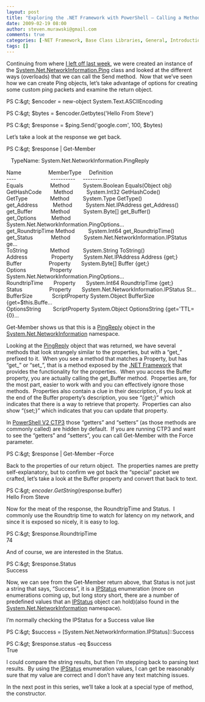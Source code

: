 ```yaml
---
layout: post
title: "Exploring the .NET Framework with PowerShell – Calling a Method (Part 2b)"
date: 2009-02-19 08:00
author: steven.murawski@gmail.com
comments: true
categories: [-NET Framework, Base Class Libraries, General, Introduction, PowerShell]
tags: []
---
```



Continuing from where [I left off last week](/blog/2009/02/exploring-the-net-framework-with-powershell-calling-a-method-part-2a), we were created an instance of the <a href="http://msdn.microsoft.com/en-us/library/system.net.networkinformation.ping.aspx" target="_blank">System.Net.NetworkInformation.Ping</a> class and looked at the different ways (overloads) that we can call the Send method.&#160; Now that we’ve seen how we can create Ping objects, let’s take advantage of options for creating some custom ping packets and examine the return object.



PS C:\&gt; $encoder = new-object System.Text.ASCIIEncoding



PS C:\&gt; $bytes = $encoder.Getbytes('Hello From Steve')



PS C:\&gt; $response = $ping.Send('google.com', 100, $bytes)



Let’s take a look at the response we get back.



PS C:\&gt; $response | Get-Member



&#160;&#160; TypeName: System.Net.NetworkInformation.PingReply



Name&#160;&#160;&#160;&#160;&#160;&#160;&#160;&#160;&#160;&#160;&#160;&#160;&#160;&#160;&#160;&#160;&#160; MemberType&#160;&#160;&#160;&#160; Definition    <br>----&#160;&#160;&#160;&#160;&#160;&#160;&#160;&#160;&#160;&#160;&#160;&#160;&#160;&#160;&#160;&#160;&#160;&#160;&#160;&#160;&#160;&#160; ----------&#160;&#160;&#160;&#160; ----------     <br>Equals&#160;&#160;&#160;&#160;&#160;&#160;&#160;&#160;&#160;&#160;&#160;&#160;&#160;&#160;&#160;&#160;&#160; Method&#160;&#160;&#160;&#160;&#160;&#160;&#160;&#160; System.Boolean Equals(Object obj)     <br>GetHashCode&#160;&#160;&#160;&#160;&#160;&#160;&#160; Method&#160;&#160;&#160;&#160;&#160;&#160;&#160;&#160; System.Int32 GetHashCode()     <br>GetType&#160;&#160;&#160;&#160;&#160;&#160;&#160;&#160;&#160;&#160;&#160;&#160;&#160;&#160; Method&#160;&#160;&#160;&#160;&#160;&#160;&#160;&#160; System.Type GetType()     <br>get_Address&#160;&#160;&#160;&#160;&#160;&#160;&#160;&#160;&#160; Method&#160;&#160;&#160;&#160;&#160;&#160;&#160;&#160; System.Net.IPAddress get_Address()     <br>get_Buffer&#160;&#160;&#160;&#160;&#160;&#160;&#160;&#160;&#160;&#160;&#160; Method&#160;&#160;&#160;&#160;&#160;&#160;&#160;&#160; System.Byte[] get_Buffer()     <br>get_Options&#160;&#160;&#160;&#160;&#160;&#160;&#160;&#160;&#160; Method&#160;&#160;&#160;&#160;&#160;&#160;&#160;&#160; System.Net.NetworkInformation.PingOptions...     <br>get_RoundtripTime Method&#160;&#160;&#160;&#160;&#160;&#160;&#160;&#160; System.Int64 get_RoundtripTime()     <br>get_Status&#160;&#160;&#160;&#160;&#160;&#160;&#160;&#160;&#160;&#160;&#160; Method&#160;&#160;&#160;&#160;&#160;&#160;&#160;&#160; System.Net.NetworkInformation.IPStatus ge...     <br>ToString&#160;&#160;&#160;&#160;&#160;&#160;&#160;&#160;&#160;&#160;&#160;&#160;&#160;&#160; Method&#160;&#160;&#160;&#160;&#160;&#160;&#160;&#160; System.String ToString()     <br>Address&#160;&#160;&#160;&#160;&#160;&#160;&#160;&#160;&#160;&#160;&#160;&#160;&#160;&#160;&#160; Property&#160;&#160;&#160;&#160;&#160;&#160; System.Net.IPAddress Address {get;}     <br>Buffer&#160;&#160;&#160;&#160;&#160;&#160;&#160;&#160;&#160;&#160;&#160;&#160;&#160;&#160;&#160;&#160;&#160; Property&#160;&#160;&#160;&#160;&#160;&#160; System.Byte[] Buffer {get;}     <br>Options&#160;&#160;&#160;&#160;&#160;&#160;&#160;&#160;&#160;&#160;&#160;&#160;&#160;&#160;&#160; Property&#160;&#160;&#160;&#160;&#160;&#160; System.Net.NetworkInformation.PingOptions...     <br>RoundtripTime&#160;&#160;&#160;&#160;&#160;&#160; Property&#160;&#160;&#160;&#160;&#160;&#160; System.Int64 RoundtripTime {get;}     <br>Status&#160;&#160;&#160;&#160;&#160;&#160;&#160;&#160;&#160;&#160;&#160;&#160;&#160;&#160;&#160;&#160;&#160; Property&#160;&#160;&#160;&#160;&#160;&#160; System.Net.NetworkInformation.IPStatus St...     <br>BufferSize&#160;&#160;&#160;&#160;&#160;&#160;&#160;&#160;&#160;&#160;&#160;&#160; ScriptProperty System.Object BufferSize {get=$this.Buffe...     <br>OptionsString&#160;&#160;&#160;&#160;&#160;&#160;&#160; ScriptProperty System.Object OptionsString {get='TTL={0}...



Get-Member shows us that this is a <a href="http://msdn.microsoft.com/en-us/library/system.net.networkinformation.pingreply.aspx" target="_blank">PingReply</a> object in the <a href="http://msdn.microsoft.com/en-us/library/system.net.networkinformation.aspx" target="_blank">System.Net.NetworkInformation</a> namespace.



Looking at the <a href="http://msdn.microsoft.com/en-us/library/system.net.networkinformation.pingreply.aspx" target="_blank">PingReply</a> object that was returned, we have several methods that look strangely similar to the properties, but with a “get_” prefixed to it.&#160; When you see a method that matches a Property, but has “get_” or “set_”, that is a method exposed by the <a href="http://msdn.microsoft.com/en-us/netframework/default.aspx" target="_blank">.NET Framework</a> that provides the functionality for the properties.&#160; When you access the Buffer property, you are actually calling the get_Buffer method.&#160; Properties are, for the most part, easier to work with and you can effectively ignore those methods.&#160; Properties also contain a clue in their description, if you look at the end of the Buffer property’s description, you see “{get;}” which indicates that there is a way to retrieve that property.&#160; Properties can also show “{set;}” which indicates that you can update that property.



In <a href="http://www.microsoft.com/DOWNLOADS/details.aspx?FamilyID=c913aeab-d7b4-4bb1-a958-ee6d7fe307bc&amp;displaylang=en" target="_blank">PowerShell V2 CTP3</a> those “getters” and “setters” (as those methods are commonly called) are hidden by default.&#160; If you are running CTP3 and want to see the “getters” and “setters”, you can call Get-Member with the Force parameter.



PS C:\&gt; $response | Get-Member –Force



Back to the properties of our return object.&#160; The properties names are pretty self-explanatory, but to confirm we got back the “special” packet we crafted, let’s take a look at the Buffer property and convert that back to text.



PS C:\&gt; $encoder.GetString($response.buffer)    <br>Hello From Steve



Now for the meat of the response, the RoundtripTime and Status.&#160; I commonly use the Roundtrip time to watch for latency on my network, and since it is exposed so nicely, it is easy to log.



PS C:\&gt; $response.RoundtripTime    <br>74



And of course, we are interested in the Status.



PS C:\&gt; $response.Status    <br>Success



Now, we can see from the Get-Member return above, that Status is not just a string that says, “Success”, it is a <a href="http://msdn.microsoft.com/en-us/library/system.net.networkinformation.ipstatus.aspx" target="_blank">IPStatus</a> enumeration (more on enumerations coming up, but long story short, there are a number of predefined values that an <a href="http://msdn.microsoft.com/en-us/library/system.net.networkinformation.ipstatus.aspx" target="_blank">IPStatus</a> object can hold)(also found in the <a href="http://msdn.microsoft.com/en-us/library/system.net.networkinformation.aspx" target="_blank">System.Net.NetworkInformation</a> namespace).&#160; 



I’m normally checking the IPStatus for a Success value like



PS C:\&gt; $success = [System.Net.NetworkInformation.IPStatus]::Success



PS C:\&gt; $response.status -eq $success    <br>True



I could compare the string results, but then I’m stepping back to parsing text results.&#160; By using the <a href="http://msdn.microsoft.com/en-us/library/system.net.networkinformation.ipstatus.aspx" target="_blank">IPStatus</a> enumeration values, I can get be reasonably sure that my value are correct and I don’t have any text matching issues.



In the next post in this series, we’ll take a look at a special type of method, the constructor.

